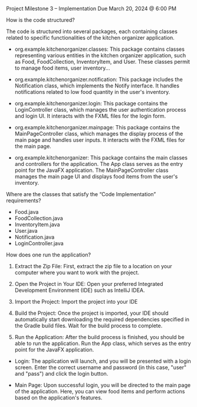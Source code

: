 Project Milestone 3 – Implementation
Due March 20, 2024 @ 6:00 PM

How is the code structured?

The code is structured into several packages, each containing classes related to specific
functionalities of the kitchen organizer application.

- org.example.kitchenorganizer.classes: This package contains classes representing various entities
in the kitchen organizer application, such as Food, FoodCollection, InventoryItem, and User.
These classes permit to manage food items, user inventory...

- org.example.kitchenorganizer.notification: This package includes the Notification class,
which implements the Notify interface. It handles notifications related to low food quantity in the user's inventory.

- org.example.kitchenorganizer.login: This package contains the LoginController class, which manages the user
authentication process and login UI. It interacts with the FXML files for the login form.

- org.example.kitchenorganizer.mainpage: This package contains the MainPageController class, which manages the display process of the main page and handles user inputs. It interacts with the FXML files for the main page.

- org.example.kitchenorganizer: This package contains the main classes and controllers for the application.
The App class serves as the entry point for the JavaFX application. The MainPageController class manages the main page UI
and displays food items from the user's inventory.


Where are the classes that satisfy the “Code Implementation” requirements?

- Food.java
- FoodCollection.java
- InventoryItem.java
- User.java
- Notification.java
- LoginController.java


How does one run the application?

1. Extract the Zip File: First, extract the zip file to a location on your computer where you want to work with the project.

2. Open the Project in Your IDE: Open your preferred Integrated Development Environment (IDE) such as IntelliJ IDEA.

3. Import the Project: Import the project into your IDE

4. Build the Project: Once the project is imported, your IDE should automatically start downloading the required
dependencies specified in the Gradle build files. Wait for the build process to complete.

5. Run the Application: After the build process is finished, you should be able to run the application.
Run the App class, which serves as the entry point for the JavaFX application.

- Login: The application will launch, and you will be presented with a login screen.
Enter the correct username and password (in this case, "user" and "pass") and click the login button.

- Main Page: Upon successful login, you will be directed to the main page of the application.
Here, you can view food items and perform actions based on the application's features.
